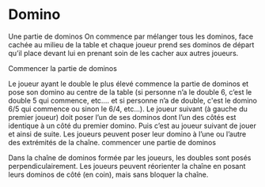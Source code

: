 # Domino
Une partie de dominos  On commence par mélanger tous les dominos, face cachée au milieu de la table et chaque joueur prend ses dominos de départ qu’il place devant lui en prenant soin de les  cacher aux autres joueurs.

Commencer la partie de dominos

Le joueur ayant le double le plus élevé commence la partie de dominos et pose son domino au centre de la table (si personne n’a le double 6, c’est le double 5 qui commence, etc.… et si personne n’a de double, c'est le domino 6/5 qui commence ou sinon le 6/4, etc...). Le joueur suivant (à gauche du premier joueur) doit poser l’un de ses dominos dont l’un des côtés est identique à un côté du premier domino. Puis c’est au joueur suivant de jouer et ainsi de suite. Les joueurs peuvent poser leur domino à l’une ou l’autre des extrémités de la chaîne.
commencer une partie de dominos

Dans la chaîne de dominos formée par les joueurs, les doubles sont posés perpendiculairement. Les joueurs peuvent réorienter la chaîne en posant leurs dominos de côté (en coin), mais sans bloquer la chaîne.

